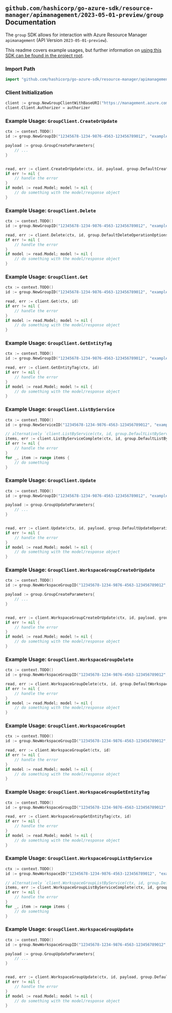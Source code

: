 
## `github.com/hashicorp/go-azure-sdk/resource-manager/apimanagement/2023-05-01-preview/group` Documentation

The `group` SDK allows for interaction with Azure Resource Manager `apimanagement` (API Version `2023-05-01-preview`).

This readme covers example usages, but further information on [using this SDK can be found in the project root](https://github.com/hashicorp/go-azure-sdk/tree/main/docs).

### Import Path

```go
import "github.com/hashicorp/go-azure-sdk/resource-manager/apimanagement/2023-05-01-preview/group"
```


### Client Initialization

```go
client := group.NewGroupClientWithBaseURI("https://management.azure.com")
client.Client.Authorizer = authorizer
```


### Example Usage: `GroupClient.CreateOrUpdate`

```go
ctx := context.TODO()
id := group.NewGroupID("12345678-1234-9876-4563-123456789012", "example-resource-group", "serviceValue", "groupIdValue")

payload := group.GroupCreateParameters{
	// ...
}


read, err := client.CreateOrUpdate(ctx, id, payload, group.DefaultCreateOrUpdateOperationOptions())
if err != nil {
	// handle the error
}
if model := read.Model; model != nil {
	// do something with the model/response object
}
```


### Example Usage: `GroupClient.Delete`

```go
ctx := context.TODO()
id := group.NewGroupID("12345678-1234-9876-4563-123456789012", "example-resource-group", "serviceValue", "groupIdValue")

read, err := client.Delete(ctx, id, group.DefaultDeleteOperationOptions())
if err != nil {
	// handle the error
}
if model := read.Model; model != nil {
	// do something with the model/response object
}
```


### Example Usage: `GroupClient.Get`

```go
ctx := context.TODO()
id := group.NewGroupID("12345678-1234-9876-4563-123456789012", "example-resource-group", "serviceValue", "groupIdValue")

read, err := client.Get(ctx, id)
if err != nil {
	// handle the error
}
if model := read.Model; model != nil {
	// do something with the model/response object
}
```


### Example Usage: `GroupClient.GetEntityTag`

```go
ctx := context.TODO()
id := group.NewGroupID("12345678-1234-9876-4563-123456789012", "example-resource-group", "serviceValue", "groupIdValue")

read, err := client.GetEntityTag(ctx, id)
if err != nil {
	// handle the error
}
if model := read.Model; model != nil {
	// do something with the model/response object
}
```


### Example Usage: `GroupClient.ListByService`

```go
ctx := context.TODO()
id := group.NewServiceID("12345678-1234-9876-4563-123456789012", "example-resource-group", "serviceValue")

// alternatively `client.ListByService(ctx, id, group.DefaultListByServiceOperationOptions())` can be used to do batched pagination
items, err := client.ListByServiceComplete(ctx, id, group.DefaultListByServiceOperationOptions())
if err != nil {
	// handle the error
}
for _, item := range items {
	// do something
}
```


### Example Usage: `GroupClient.Update`

```go
ctx := context.TODO()
id := group.NewGroupID("12345678-1234-9876-4563-123456789012", "example-resource-group", "serviceValue", "groupIdValue")

payload := group.GroupUpdateParameters{
	// ...
}


read, err := client.Update(ctx, id, payload, group.DefaultUpdateOperationOptions())
if err != nil {
	// handle the error
}
if model := read.Model; model != nil {
	// do something with the model/response object
}
```


### Example Usage: `GroupClient.WorkspaceGroupCreateOrUpdate`

```go
ctx := context.TODO()
id := group.NewWorkspaceGroupID("12345678-1234-9876-4563-123456789012", "example-resource-group", "serviceValue", "workspaceIdValue", "groupIdValue")

payload := group.GroupCreateParameters{
	// ...
}


read, err := client.WorkspaceGroupCreateOrUpdate(ctx, id, payload, group.DefaultWorkspaceGroupCreateOrUpdateOperationOptions())
if err != nil {
	// handle the error
}
if model := read.Model; model != nil {
	// do something with the model/response object
}
```


### Example Usage: `GroupClient.WorkspaceGroupDelete`

```go
ctx := context.TODO()
id := group.NewWorkspaceGroupID("12345678-1234-9876-4563-123456789012", "example-resource-group", "serviceValue", "workspaceIdValue", "groupIdValue")

read, err := client.WorkspaceGroupDelete(ctx, id, group.DefaultWorkspaceGroupDeleteOperationOptions())
if err != nil {
	// handle the error
}
if model := read.Model; model != nil {
	// do something with the model/response object
}
```


### Example Usage: `GroupClient.WorkspaceGroupGet`

```go
ctx := context.TODO()
id := group.NewWorkspaceGroupID("12345678-1234-9876-4563-123456789012", "example-resource-group", "serviceValue", "workspaceIdValue", "groupIdValue")

read, err := client.WorkspaceGroupGet(ctx, id)
if err != nil {
	// handle the error
}
if model := read.Model; model != nil {
	// do something with the model/response object
}
```


### Example Usage: `GroupClient.WorkspaceGroupGetEntityTag`

```go
ctx := context.TODO()
id := group.NewWorkspaceGroupID("12345678-1234-9876-4563-123456789012", "example-resource-group", "serviceValue", "workspaceIdValue", "groupIdValue")

read, err := client.WorkspaceGroupGetEntityTag(ctx, id)
if err != nil {
	// handle the error
}
if model := read.Model; model != nil {
	// do something with the model/response object
}
```


### Example Usage: `GroupClient.WorkspaceGroupListByService`

```go
ctx := context.TODO()
id := group.NewWorkspaceID("12345678-1234-9876-4563-123456789012", "example-resource-group", "serviceValue", "workspaceIdValue")

// alternatively `client.WorkspaceGroupListByService(ctx, id, group.DefaultWorkspaceGroupListByServiceOperationOptions())` can be used to do batched pagination
items, err := client.WorkspaceGroupListByServiceComplete(ctx, id, group.DefaultWorkspaceGroupListByServiceOperationOptions())
if err != nil {
	// handle the error
}
for _, item := range items {
	// do something
}
```


### Example Usage: `GroupClient.WorkspaceGroupUpdate`

```go
ctx := context.TODO()
id := group.NewWorkspaceGroupID("12345678-1234-9876-4563-123456789012", "example-resource-group", "serviceValue", "workspaceIdValue", "groupIdValue")

payload := group.GroupUpdateParameters{
	// ...
}


read, err := client.WorkspaceGroupUpdate(ctx, id, payload, group.DefaultWorkspaceGroupUpdateOperationOptions())
if err != nil {
	// handle the error
}
if model := read.Model; model != nil {
	// do something with the model/response object
}
```
